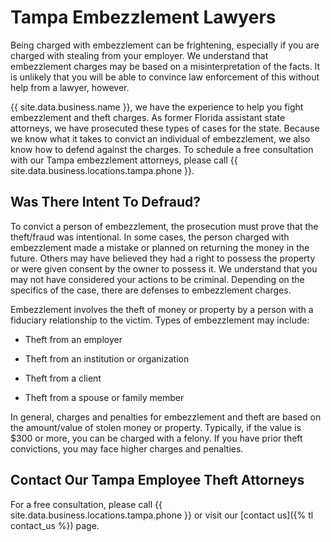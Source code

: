 # Tampa Embezzlement Lawyers

Being charged with embezzlement can be frightening, especially if you are charged with stealing from your employer. We understand that embezzlement charges may be based on a misinterpretation of the facts. It is unlikely that you will be able to convince law enforcement of this without help from a lawyer, however.

{{ site.data.business.name }}, we have the experience to help you fight embezzlement and theft charges. As former Florida assistant state attorneys, we have prosecuted these types of cases for the state. Because we know what it takes to convict an individual of embezzlement, we also know how to defend against the charges. To schedule a free consultation with our Tampa embezzlement attorneys, please call {{ site.data.business.locations.tampa.phone }}.

## Was There Intent To Defraud?

To convict a person of embezzlement, the prosecution must prove that the theft/fraud was intentional. In some cases, the person charged with embezzlement made a mistake or planned on returning the money in the future. Others may have believed they had a right to possess the property or were given consent by the owner to possess it. We understand that you may not have considered your actions to be criminal. Depending on the specifics of the case, there are defenses to embezzlement charges.

Embezzlement involves the theft of money or property by a person with a fiduciary relationship to the victim. Types of embezzlement may include:

* Theft from an employer

* Theft from an institution or organization

* Theft from a client

* Theft from a spouse or family member

In general, charges and penalties for embezzlement and theft are based on the amount/value of stolen money or property. Typically, if the value is $300 or more, you can be charged with a felony. If you have prior theft convictions, you may face higher charges and penalties.

## Contact Our Tampa Employee Theft Attorneys

For a free consultation, please call {{ site.data.business.locations.tampa.phone }} or visit our [contact us]({% tl contact_us %}) page.
